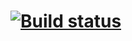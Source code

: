 # [![Build status](https://ci.appveyor.com/api/projects/status/6p9lj4dgm2o4358d/branch/master?svg=true)](https://ci.appveyor.com/project/VictoriaTatarinova/patterns/branch/master)

